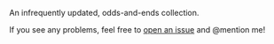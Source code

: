 An infrequently updated, odds-and-ends collection.

If you see any problems, feel free to [open an issue](https://github.com/patrickmckenna/bash-utilities/issues/new) and @mention me!
